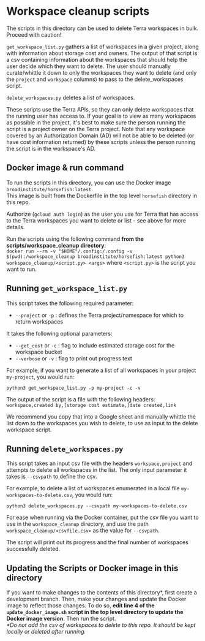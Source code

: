 # Workspace cleanup scripts

The scripts in this directory can be used to delete Terra workspaces in bulk. Proceed with caution!

`get_workspace_list.py` gathers a list of workspaces in a given project, along with information about storage cost and owners. The output of that script is a csv containing information about the workspaces that should help the user decide which they want to delete. The user should manually curate/whittle it down to only the workspaces they want to delete (and only the `project` and `workspace` columns) to pass to the delete_workspaces script.

`delete_workspaces.py` deletes a list of workspaces.

These scripts use the Terra APIs, so they can only delete workspaces that the running user has access to. If your goal is to view as many workspaces as possible in the project, it's best to make sure the person running the script is a project owner on the Terra project. Note that any workspace covered by an Authorization Domain (AD) will not be able to be deleted (or have cost information returned) by these scripts unless the person running the script is in the workspace's AD.

## Docker image & run command
To run the scripts in this directory, you can use the Docker image `broadinstitute/horsefish:latest`. \
This image is built from the Dockerfile in the top level `horsefish` directory in this repo. 

Authorize (`gcloud auth login`) as the user you use for Terra that has access to the Terra workspaces you want to delete or list - see above for more details.

Run the scripts using the following command **from the scripts/workspace_cleanup directory**: \
`docker run --rm -v "$HOME"/.config:/.config -v $(pwd):/workspace_cleanup broadinstitute/horsefish:latest python3 workspace_cleanup/<script.py> <args>`
where `<script.py>` is the script you want to run.

## Running `get_workspace_list.py`

This script takes the following required parameter:
- `--project` or `-p` : defines the Terra project/namespace for which to return workspaces

It takes the following optional parameters:
- `--get_cost` or `-c` : flag to include estimated storage cost for the workspace bucket
- `--verbose` or `-v` : flag to print out progress text

For example, if you want to generate a list of all workspaces in your project `my-project`, you would run:

`python3 get_workspace_list.py -p my-project -c -v`

The output of the script is a file with the following headers:
`workspace,created by,[storage cost estimate,]date created,link`

We recommend you copy that into a Google sheet and manually whittle the list down to the workspaces you wish to delete, to use as input to the delete workspace script.


## Running `delete_workspaces.py`

This script takes an input csv file with the headers `workspace,project` and attempts to delete all workspaces in the list. The only input parameter it takes is `--csvpath` to define the csv.

For example, to delete a list of workspaces enumerated in a local file `my-workspaces-to-delete.csv`, you would run:

`python3 delete_workspaces.py --csvpath my-workspaces-to-delete.csv`

For ease when running via the Docker container, put the csv file you want to use in the `workspace_cleanup` directory, 
and use the path `workspace_cleanup/<csvfile.csv>` as the value for `--csvpath`.

The script will print out its progress and the final number of workspaces successfully deleted.

## Updating the Scripts or Docker image in this directory
If you want to make changes to the contents of this directory*, first create a development branch. Then, make your changes and update the Docker image to reflect those changes. To do so, **edit line 4 of the `update_docker_image.sh` script in the top level directory to update the Docker image version**. Then run the script. \
_*Do not add the csv of workspaces to delete to this repo. It should be kept locally or deleted after running._
